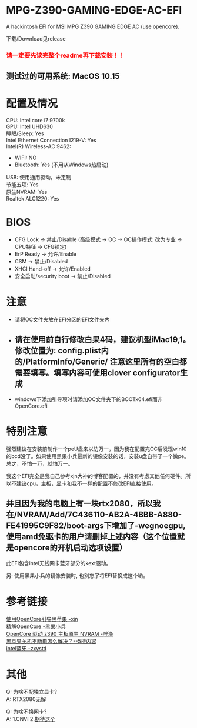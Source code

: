 # MPG-Z390-GAMING-EDGE-AC-EFI
A hackintosh EFI for MSI MPG Z390 GAMING EDGE AC (use opencore).

下载/Download见release 
<h3><font color="red">请一定要先读完整个readme再下载安装！！</font></h3>

## 测试过的可用系统: MacOS 10.15

# 配置及情况
CPU: Intel core i7 9700k <br>
GPU: Intel UHD630 <br>
睡眠/Sleep: Yes <br>
Intel Ethernet Connection I219-V: Yes <br>
Intel(R) Wireless-AC 9462: 
- WIFI: NO
- Bluetooth: Yes (不用从Windows热启动) <br>

USB: 使用通用驱动，未定制 <br>
节能五项: Yes <br>
原生NVRAM: Yes <br>
Realtek ALC1220: Yes

# BIOS
- CFG Lock -> 禁止/Disable (高级模式 -> OC -> OC操作模式: 改为专业 -> CPU特征 -> CFG锁定)
- ErP Ready -> 允许/Enable
- CSM -> 禁止/Disabled
- XHCI Hand-off -> 允许/Enabled
- 安全启动/security boot -> 禁止/Disabled

# 注意
- 请将OC文件夹放在EFI分区的EFI文件夹内
- ## 请在使用前自行修改白果4码，建议机型iMac19,1。修改位置为: config.plist内的/PlatformInfo/Generic/ 注意这里所有的空白都需要填写。填写内容可使用clover configurator生成
- windows下添加引导项时请添加OC文件夹下的BOOTx64.efi而非OpenCore.efi

# 特别注意
强烈建议在安装前制作一个peU盘来以防万一，因为我在配置完OC后发现win10的bcd没了。如果使用黑果小兵最新的镜像安装的话，安装u盘自带了一个微pe。总之，不怕一万，就怕万一。<br>

我这个EFI完全是我自己参考xjn大神的博客配置的，并没有考虑其他任何硬件。所以不建议cpu，主板，显卡和我不一样的配置不修改EFI直接使用。<br>
## 并且因为我的电脑上有一块rtx2080，所以我在/NVRAM/Add/7C436110-AB2A-4BBB-A880-FE41995C9F82/boot-args下增加了-wegnoegpu,使用amd免驱卡的用户请删掉上述内容（这个位置就是opencore的开机启动选项设置）

此EFI包含intel无线网卡蓝牙部分的kext驱动。<br>

另: 使用黑果小兵的镜像安装时, 也别忘了将EFI替换成这个哟。

# 参考链接
[使用OpenCore引导黑苹果 -xjn](https://blog.xjn819.com/?p=543) <br>
[精解OpenCore -黑果小兵](https://blog.daliansky.net/OpenCore-BootLoader.html) <br>
[OpenCore 驱动 z390 主板原生 NVRAM -醉渔](https://blog.zuiyu1818.cn/posts/z390_NVRAM.html) <br>
[黑苹果关机不断电怎么解决？--5楼内容](http://bbs.pcbeta.com/viewthread-1793291-1-1.html) <br>
[intel蓝牙 -zxystd](https://github.com/zxystd/IntelBluetoothFirmware)

# 其他
Q: 为啥不配独立显卡? <br>
A: RTX2080无解

Q: 为啥不换网卡? <br>
A: 1.CNVI 2.[期待这个](https://github.com/zxystd/itlwm)
